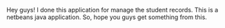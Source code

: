 Hey guys! I done this application for manage the student records. This is a netbeans java application. So, hope you guys get something from this.
